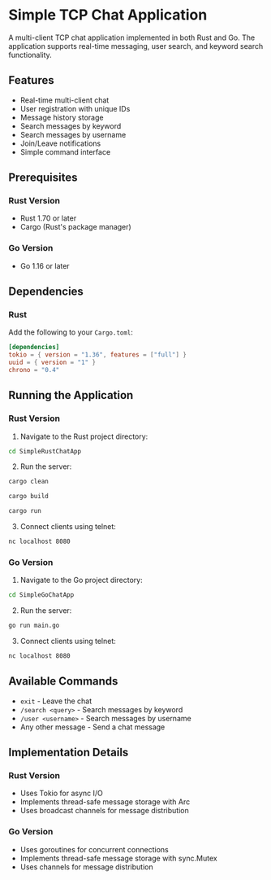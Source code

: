 # Simple TCP Chat Application

A multi-client TCP chat application implemented in both Rust and Go. The application supports real-time messaging, user search, and keyword search functionality.

## Features

- Real-time multi-client chat
- User registration with unique IDs
- Message history storage
- Search messages by keyword
- Search messages by username
- Join/Leave notifications
- Simple command interface

## Prerequisites

### Rust Version
- Rust 1.70 or later
- Cargo (Rust's package manager)

### Go Version
- Go 1.16 or later

## Dependencies

### Rust
Add the following to your `Cargo.toml`:

```toml
[dependencies]
tokio = { version = "1.36", features = ["full"] }
uuid = { version = "1" }
chrono = "0.4"
```

## Running the Application

### Rust Version
1. Navigate to the Rust project directory:

```bash
cd SimpleRustChatApp
```

2. Run the server:
```bash
cargo clean
```
```bash
cargo build
```
```bash
cargo run
```

3. Connect clients using telnet:
```bash
nc localhost 8080
```

### Go Version
1. Navigate to the Go project directory:
```bash
cd SimpleGoChatApp
```

2. Run the server:
```bash
go run main.go
```

3. Connect clients using telnet:
```bash
nc localhost 8080
```

## Available Commands

- `exit` - Leave the chat
- `/search <query>` - Search messages by keyword
- `/user <username>` - Search messages by username
- Any other message - Send a chat message


## Implementation Details

### Rust Version
- Uses Tokio for async I/O
- Implements thread-safe message storage with Arc<Mutex>
- Uses broadcast channels for message distribution  

### Go Version
- Uses goroutines for concurrent connections
- Implements thread-safe message storage with sync.Mutex
- Uses channels for message distribution


